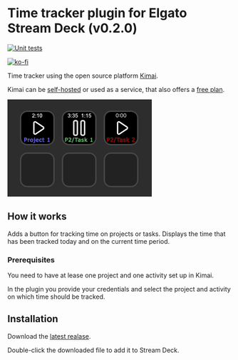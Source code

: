 # Time tracker plugin for Elgato Stream Deck (v0.2.0)

[![Unit tests](https://github.com/b263/stream-deck-time-tracker/actions/workflows/node.js.yml/badge.svg)](https://github.com/b263/stream-deck-time-tracker/actions/workflows/node.js.yml)

[![ko-fi](https://ko-fi.com/img/githubbutton_sm.svg)](https://ko-fi.com/M4M3SNODI)

Time tracker using the open source platform [Kimai](https://www.kimai.org/).

Kimai can be [self-hosted](https://www.kimai.org/documentation/chapter-on-premise.html) or used as a service, that also offers a [free plan](https://www.kimai.cloud/start-trial).

![Preview](assets/preview.png)

## How it works

Adds a button for tracking time on projects or tasks. Displays the time that has been tracked today and on the current time period.

### Prerequisites

You need to have at lease one project and one activity set up in Kimai.

In the plugin you provide your credentials and select the project and activity on which time should be tracked.

## Installation

Download the [latest realase](https://github.com/b263/stream-deck-time-tracker/releases/download/0.1.0/dev.b263.time-tracker.streamDeckPlugin).

Double-click the downloaded file to add it to Stream Deck.
